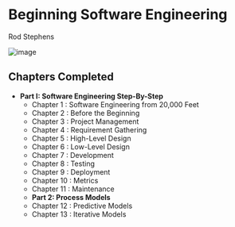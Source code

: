 # Beginning Software Engineering
Rod Stephens

![image](https://books.google.pl/books/publisher/content?id=SyHWBgAAQBAJ&pg=PP1&img=1&zoom=3&hl=en&sig=ACfU3U3uqK0Q6sqIY_GQfRZQ-9A5IzydIg&w=1280)

## Chapters Completed

- **Part I: Software Engineering Step-By-Step**
  - Chapter 1 : Software Engineering from 20,000 Feet
  - Chapter 2 : Before the Beginning
  - Chapter 3 : Project Management
  - Chapter 4 : Requirement Gathering
  - Chapter 5 : High-Level Design
  - Chapter 6 : Low-Level Design
  - Chapter 7 : Development
  - Chapter 8 : Testing
  - Chapter 9 : Deployment
  - Chapter 10 : Metrics
  - Chapter 11 : Maintenance
  - **Part 2: Process Models**
  - Chapter 12 : Predictive Models
  - Chapter 13 : Iterative Models
